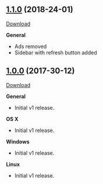 ## [1.1.0](https://github.com/PaulRBerg/Messenger-Desktop/tree/v1.1.0) (2018-24-01)

[Download](https://github.com/PaulRBerg/CoinMarketCap-Desktop/releases/tag/v1.1.0)

**General**

- Ads removed
- Sidebar with refresh button added


## [1.0.0](https://github.com/PaulRBerg/Messenger-Desktop/tree/v1.0.0) (2017-30-12)

[Download](https://github.com/PaulRBerg/CoinMarketCap-Desktop/releases/tag/v1.0.0)

**General**

- Initial v1 release.

**OS X**

- Initial v1 release.

**Windows**

- Initial v1 release.

**Linux**

- Initial v1 release.

